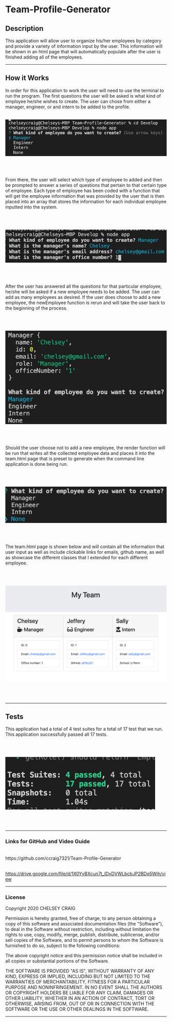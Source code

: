 # Team-Profile-Generator

## Description

This application will allow user to organize his/her employees by category and provide a variety of information input by the user. This information will be shown in an html page that will automatically populate after the user is finished adding all of the employees.

___

## How it Works

In order for this application to work the user will need to use the terminal to run the program.  The first questions the user will be asked is what kind of employee he/she wishes to create.  The user can chose from either a manager, engineer, or and intern to be added to the profile. 
<br><br>

![TYPE OF EMPLOYEE](Assets/employee.png)

<br><br>

From there, the user will select which type of employee to added and then be prompted to answer a series of questions that pertain to that certain type of employee. Each type of employee has been coded with a function that will get the employee information that was provided by the user that is then placed into an array that stores the information for each individual employee inputted into the system.

<br><br>

![PROMPTS FOR QUESTIONS](Assets/questionsPrompt.png)

<br><br>

After the user has answered all the questions for that particular employee, he/she will be asked if a new employee needs to be added.  The user can add as many employees as desired. If the user does choose to add a new employee, the newEmployee function is rerun and will take the user back to the beginning of the process.

<br><br>

![PROMPT FOR NEW EMPLOYEE](Assets/promptForNewEmployee.png)

<br><br>

Should the user choose not to add a new employee, the render function will be run that writes all the collected employee data and places it into the team.html page that is preset to generate when the command line application is done being run.

<br><br>

![PROMPT TO END ENTERING](Assets/endApp.png)

<br><br>

The team.html page is shown below and will contain all the information that user input as well as include clickable links for emails, github name, as well as showcase the different classes that I extended for each different employee.

<br><br>

![PICTURE OF HTML](Assets/finalWebpage.png)

<br><br>

___

## Tests

This application had a total of 4 test suites for a total of 17 test that we run. This application successfully passed all 17 tests.

<br><br>

![PICTURE OF TESTS](Assets/testPassed.png)

<br><br>
___

### Links for GitHub and Video Guide
<br>
https://github.com/ccraig7321/Team-Profile-Generator
<br><br>

https://drive.google.com/file/d/1X0YvBXcun7t_IDxDVWLbcbJP2BDq5Wih/view
___

### License

Copyright 2020 CHELSEY CRAIG

Permission is hereby granted, free of charge, to any person obtaining a copy of this software and associated documentation files (the "Software"), to deal in the Software without restriction, including without limitation the rights to use, copy, modify, merge, publish, distribute, sublicense, and/or sell copies of the Software, and to permit persons to whom the Software is furnished to do so, subject to the following conditions:

The above copyright notice and this permission notice shall be included in all copies or substantial portions of the Software.

THE SOFTWARE IS PROVIDED "AS IS", WITHOUT WARRANTY OF ANY KIND, EXPRESS OR IMPLIED, INCLUDING BUT NOT LIMITED TO THE WARRANTIES OF MERCHANTABILITY, FITNESS FOR A PARTICULAR PURPOSE AND NONINFRINGEMENT. IN NO EVENT SHALL THE AUTHORS OR COPYRIGHT HOLDERS BE LIABLE FOR ANY CLAIM, DAMAGES OR OTHER LIABILITY, WHETHER IN AN ACTION OF CONTRACT, TORT OR OTHERWISE, ARISING FROM, OUT OF OR IN CONNECTION WITH THE SOFTWARE OR THE USE OR OTHER DEALINGS IN THE SOFTWARE.


___

